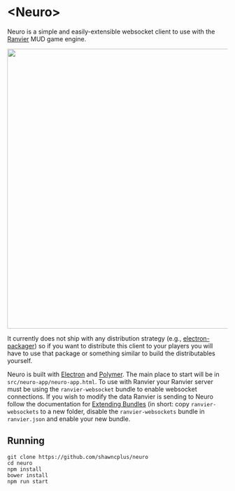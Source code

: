 # \<Neuro\>

Neuro is a simple and easily-extensible websocket client to use with the [Ranvier](https://ranviermud.com) MUD game engine.

<p align="center"><img width="640" src="https://raw.githubusercontent.com/shawncplus/neuro/staging/assets/screenshot.png"></p>

It currently does not ship with any distribution strategy (e.g.,
[electron-packager](https://github.com/electron-userland/electron-packager)) so if you want to distribute this client to
your players you will have to use that package or something similar to build the distributables yourself.

Neuro is built with [Electron](https://github.com/electron) and [Polymer](https://polymer-project.org). The main place
to start will be in `src/neuro-app/neuro-app.html`. To use with Ranvier your Ranvier server must be using the
`ranvier-websocket` bundle to enable websocket connections. If you wish to modify the data Ranvier is sending to Neuro
follow the documentation for [Extending Bundles](http://ranviermud.com/extending/bundles/#creating-a-bundle) (in short:
copy `ranvier-websockets` to a new folder, disable the `ranvier-websockets` bundle in `ranvier.json` and enable your new
bundle.

## Running

```
git clone https://github.com/shawncplus/neuro
cd neuro
npm install
bower install
npm run start
```
